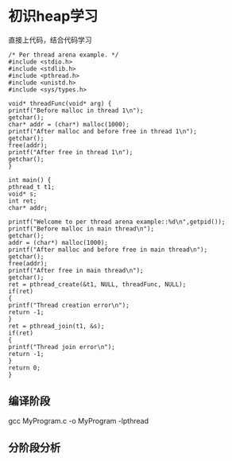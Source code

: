 

# 初识heap学习



直接上代码，结合代码学习

    /* Per thread arena example. */
    #include <stdio.h>
    #include <stdlib.h>
    #include <pthread.h>
    #include <unistd.h>
    #include <sys/types.h>
    
    void* threadFunc(void* arg) {
    printf("Before malloc in thread 1\n");
    getchar();
    char* addr = (char*) malloc(1000);
    printf("After malloc and before free in thread 1\n");
    getchar();
    free(addr);
    printf("After free in thread 1\n");
    getchar();
    }
    
    int main() {
    pthread_t t1;
    void* s;
    int ret;
    char* addr;
    
    printf("Welcome to per thread arena example::%d\n",getpid());
    printf("Before malloc in main thread\n");
    getchar();
    addr = (char*) malloc(1000);
    printf("After malloc and before free in main thread\n");
    getchar();
    free(addr);
    printf("After free in main thread\n");
    getchar();
    ret = pthread_create(&t1, NULL, threadFunc, NULL);
    if(ret)
    {
    printf("Thread creation error\n");
    return -1;
    }
    ret = pthread_join(t1, &s);
    if(ret)
    {
    printf("Thread join error\n");
    return -1;
    }
    return 0;
    }

## 编译阶段

gcc MyProgram.c -o MyProgram -lpthread

## 分阶段分析 
